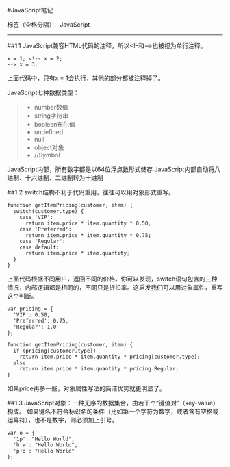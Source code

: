 #JavaScript笔记

标签（空格分隔）： JavaScript

---

##1.1
JavaScript兼容HTML代码的注释，所以<!–和–>也被视为单行注释。

    x = 1; <!-- x = 2;
    --> x = 3;

上面代码中，只有x = 1会执行，其他的部分都被注释掉了。

JavaScript七种数据类型：
> - number数值
> - string字符串
> - boolean布尔值
> - undefined
> - null
> - object对象
> - //Symbol

JavaScript内部，所有数字都是以64位浮点数形式储存
JavaScript内部自动将八进制、十六进制、二进制转为十进制

##1.2
switch结构不利于代码重用，往往可以用对象形式重写。

    function getItemPricing(customer, item) {
      switch(customer.type) {
        case 'VIP':
          return item.price * item.quantity * 0.50;
        case 'Preferred':
          return item.price * item.quantity * 0.75;
        case 'Regular':
        case default:
          return item.price * item.quantity;
      }
    }

上面代码根据不同用户，返回不同的价格。你可以发现，switch语句包含的三种情况，内部逻辑都是相同的，不同只是折扣率。这启发我们可以用对象属性，重写这个判断。

    var pricing = {
      'VIP': 0.50,
      'Preferred': 0.75,
      'Regular': 1.0
    };

    function getItemPricing(customer, item) {
      if (pricing[customer.type])
        return item.price * item.quantity * pricing[customer.type];
      else
        return item.price * item.quantity * pricing.Regular;
    }

如果price再多一些，对象属性写法的简洁优势就更明显了。

##1.3
JavaScript对象：一种无序的数据集合，由若干个“键值对”（key-value）构成。
如果键名不符合标识名的条件（比如第一个字符为数字，或者含有空格或运算符），也不是数字，则必须加上引号。

    var o = {
      '1p': "Hello World",
      'h w': "Hello World",
      'p+q': "Hello World"
    };













